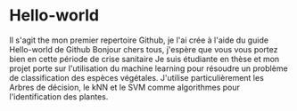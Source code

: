 # Hello-world
Il s'agit the mon premier repertoire Github, je l'ai crée à l'aide du guide Hello-world de Github
Bonjour chers tous, j'espère que vous vous portez bien en cette période de crise sanitaire
Je suis étudiante en thèse et mon projet porte sur l'utilisation du machine learning pour résoudre un problème de classification des espèces végétales. J'utilise particulièrement les Arbres de décision, le kNN et le SVM comme algorithmes pour l'identification des plantes.
